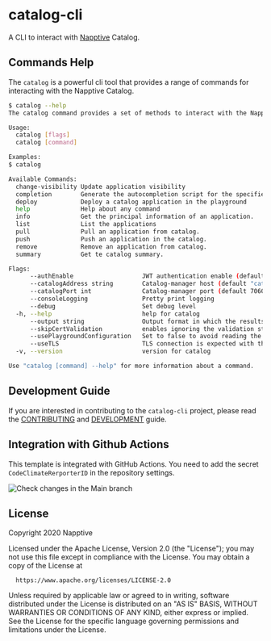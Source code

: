 # catalog-cli
A CLI to interact with [Napptive](https://napptive.com/) Catalog.

## Commands Help

The `catalog` is a powerful cli tool that provides a range of commands for interacting with the Napptive Catalog.

```bash
$ catalog --help
The catalog command provides a set of methods to interact with the Napptive Catalog

Usage:
  catalog [flags]
  catalog [command]

Examples:
$ catalog

Available Commands:
  change-visibility Update application visibility
  completion        Generate the autocompletion script for the specified shell
  deploy            Deploy a catalog application in the playground
  help              Help about any command
  info              Get the principal information of an application.
  list              List the applications
  pull              Pull an application from catalog.
  push              Push an application in the catalog.
  remove            Remove an application from catalog.
  summary           Get te catalog summary.

Flags:
      --authEnable                   JWT authentication enable (default true)
      --catalogAddress string        Catalog-manager host (default "catalog.playground.napptive.dev")
      --catalogPort int              Catalog-manager port (default 7060)
      --consoleLogging               Pretty print logging
      --debug                        Set debug level
  -h, --help                         help for catalog
      --output string                Output format in which the results will be returned: json or table (default "table")
      --skipCertValidation           enables ignoring the validation step of the certificate presented by the server
      --usePlaygroundConfiguration   Set to false to avoid reading the .playground.yaml file (default true)
      --useTLS                       TLS connection is expected with the Catalog manager (default true)
  -v, --version                      version for catalog

Use "catalog [command] --help" for more information about a command.
```

## Development Guide

If you are interested in contributing to the `catalog-cli` project, please read the [CONTRIBUTING](CONTRIBUTING.md) and [DEVELOPMENT](DEVELOPMENT.md) guide.

## Integration with Github Actions

This template is integrated with GitHub Actions. You need to add the secret `CodeClimateRerporterID` in the repository settings.

![Check changes in the Main branch](https://github.com/napptive/catalog-cli/workflows/Check%20changes%20in%20the%20Main%20branch/badge.svg)
## License

 Copyright 2020 Napptive

 Licensed under the Apache License, Version 2.0 (the "License");
 you may not use this file except in compliance with the License.
 You may obtain a copy of the License at

      https://www.apache.org/licenses/LICENSE-2.0

 Unless required by applicable law or agreed to in writing, software
 distributed under the License is distributed on an "AS IS" BASIS,
 WITHOUT WARRANTIES OR CONDITIONS OF ANY KIND, either express or implied.
 See the License for the specific language governing permissions and
 limitations under the License.
